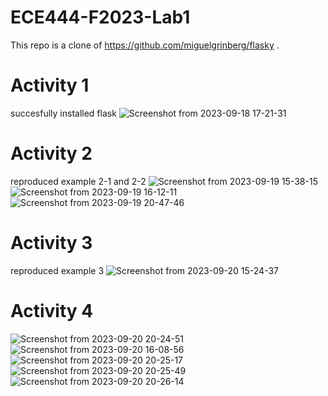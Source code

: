 # ECE444-F2023-Lab1

This repo is a clone of https://github.com/miguelgrinberg/flasky
.
# Activity 1
succesfully installed flask
![Screenshot from 2023-09-18 17-21-31](https://github.com/tracyqian0720/ECE444-F2023-Lab1/assets/57376402/1d596f53-08f1-4987-b7ee-35e0e7eded09)

# Activity 2
reproduced example 2-1 and 2-2
![Screenshot from 2023-09-19 15-38-15](https://github.com/tracyqian0720/ECE444-F2023-Lab1/assets/57376402/842472a1-f167-4081-9914-ff9a6cbdd809)
![Screenshot from 2023-09-19 16-12-11](https://github.com/tracyqian0720/ECE444-F2023-Lab1/assets/57376402/29dcbe11-cee5-4ee3-816a-cc2ee00a2112)
![Screenshot from 2023-09-19 20-47-46](https://github.com/tracyqian0720/ECE444-F2023-Lab1/assets/57376402/b0e62869-feb2-4ca9-91f1-6494f9be4946)


# Activity 3
reproduced example 3
![Screenshot from 2023-09-20 15-24-37](https://github.com/tracyqian0720/ECE444-F2023-Lab1/assets/57376402/d2215390-6b98-4b24-9c99-e7ac66560676)

# Activity 4
![Screenshot from 2023-09-20 20-24-51](https://github.com/tracyqian0720/ECE444-F2023-Lab1/assets/57376402/fb6fff4e-6637-4133-922e-d31acad8fafa)
![Screenshot from 2023-09-20 16-08-56](https://github.com/tracyqian0720/ECE444-F2023-Lab1/assets/57376402/a8a34b27-0b7f-46cb-b12f-af5e8b639709)
![Screenshot from 2023-09-20 20-25-17](https://github.com/tracyqian0720/ECE444-F2023-Lab1/assets/57376402/358f85e5-0efc-48f6-ba11-0ac7981f1f26)
![Screenshot from 2023-09-20 20-25-49](https://github.com/tracyqian0720/ECE444-F2023-Lab1/assets/57376402/2c50497a-4230-41f7-bd3a-96ededbe8571)
![Screenshot from 2023-09-20 20-26-14](https://github.com/tracyqian0720/ECE444-F2023-Lab1/assets/57376402/c3354c23-bfa3-4a58-9e1f-df2bd0f93f36)



